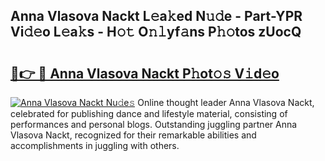 ## Anna Vlasova Nackt L𝚎a𝚔ed N𝚞𝚍e - Part-YPR Vi𝚍𝚎o L𝚎a𝚔s - H𝚘𝚝 O𝚗𝚕yf𝚊ns P𝚑𝚘tos zUocQ

# <h2><a href="http://kfbcw8w.oniu.top/?m=Anna+Vlasova+Nackt">🔗👉 🔴 Anna Vlasova Nackt P𝚑ot𝚘𝚜 V𝚒d𝚎o</a></h2>

[![Anna Vlasova Nackt Nu𝚍e𝚜](https://i.imgur.com/0qMVB7G.gif)](http://kfbcw8w.oniu.top/?m=Anna+Vlasova+Nackt)
Online thought leader Anna Vlasova Nackt, celebrated for publishing dance and lifestyle material, consisting of performances and personal blogs. Outstanding juggling partner Anna Vlasova Nackt, recognized for their remarkable abilities and accomplishments in juggling with others.  
